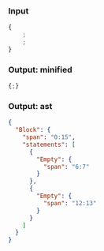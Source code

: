 ### Input
```js
{
    ;
    ;
}
```

### Output: minified
```js
{;}
```

### Output: ast
```json
{
  "Block": {
    "span": "0:15",
    "statements": [
      {
        "Empty": {
          "span": "6:7"
        }
      },
      {
        "Empty": {
          "span": "12:13"
        }
      }
    ]
  }
}
```
